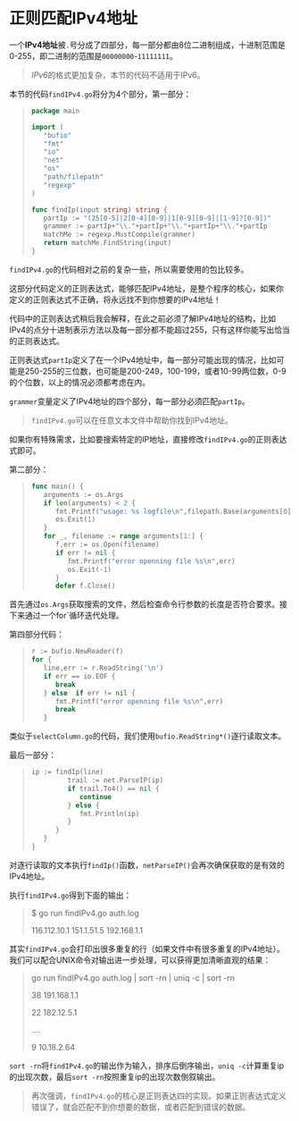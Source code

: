 # **正则匹配IPv4地址**

一个**IPv4地址**被`.`号分成了四部分，每一部分都由8位二进制组成，十进制范围是0-255，即二进制的范围是`00000000`-`11111111`。

> *IPv6*的格式更加复杂，本节的代码不适用于IPv6。

本节的代码`findIPv4.go`将分为4个部分，第一部分：

> ```go
> package main
> 
> import (
>    "bufio"
>    "fmt"
>    "io"
>    "net"
>    "os"
>    "path/filepath"
>    "regexp"
> )
> 
> func findIp(input string) string {
>    partIp := "(25[0-5]|2[0-4][0-9]|1[0-9][0-9]|[1-9]?[0-9])"
>    grammer := partIp+"\\."+partIp+"\\."+partIp+"\\."+partIp
>    matchMe := regexp.MustCompile(grammer)
>    return matchMe.FindString(input)
> }
> ```

`findIPv4.go`的代码相对之前的复杂一些，所以需要使用的包比较多。

这部分代码定义的正则表达式，能够匹配IPv4地址，是整个程序的核心，如果你定义的正则表达式不正确，将永远找不到你想要的IPv4地址！

代码中的正则表达式稍后我会解释，在此之前必须了解IPv4地址的结构，比如IPv4的点分十进制表示方法以及每一部分都不能超过255，只有这样你能写出恰当的正则表达式。

正则表达式`partIp`定义了在一个IPv4地址中，每一部分可能出现的情况，比如可能是250-255的三位数，也可能是200-249，100-199，或者10-99两位数，0-9的个位数，以上的情况必须都考虑在内。

`grammer`变量定义了IPv4地址的四个部分，每一部分必须匹配`partIp`。

> `findIPv4.go`可以在任意文本文件中帮助你找到IPv4地址。

如果你有特殊需求，比如要搜索特定的IP地址，直接修改`findIPv4.go`的正则表达式即可。

第二部分：

> ```go
> func main() {
>    arguments := os.Args
>    if len(arguments) < 2 {
>       fmt.Printf("usage: %s logfile\n",filepath.Base(arguments[0]))
>       os.Exit(1)
>    }
>    for _, filename := range arguments[1:] {
>       f,err := os.Open(filename)
>       if err != nil {
>          fmt.Printf("error openning file %s\n",err)
>          os.Exit(-1)
>       }
>       defer f.Close()
> ```

首先通过`os.Args`获取搜索的文件，然后检查命令行参数的长度是否符合要求。接下来通过一个for`循环迭代处理。

第四部分代码：

> ```go
> r := bufio.NewReader(f)
> for {
>    line,err := r.ReadString('\n')
>    if err == io.EOF {
>       break
>    } else  if err != nil {
>       fmt.Printf("error openning file %s\n",err)
>       break
>    }
> ```

类似于`selectColumn.go`的代码，我们使用`bufio.ReadString*()`逐行读取文本。

最后一部分：

> ```go
> ip := findIp(line)
>          trail := net.ParseIP(ip)
>          if trail.To4() == nil {
>             continue
>          } else {
>             fmt.Println(ip)
>          }
>       }
>    }
> }
> ```

对逐行读取的文本执行`findIp()`函数，`netParseIP()`会再次确保获取的是有效的IPv4地址。

执行`findIPv4.go`得到下面的输出：

> $ go run findIPv4.go auth.log
>
> 116.112.10.1
> 151.1.51.5
> 192.168.1.1

其实`findIPv4.go`会打印出很多重复的行（如果文件中有很多重复的IPv4地址）。我们可以配合UNIX命令对输出进一步处理，可以获得更加清晰直观的结果：

> go run findIPv4.go auth.log | sort -rn | uniq -c | sort -rn
>
> 38 191.168.1.1
>
> 22 182.12.5.1
>
> ....
>
> 9 10.18.2.64

`sort -rn`将`findIPv4.go`的输出作为输入，排序后倒序输出，`uniq -c`计算重复ip的出现次数，最后`sort -rn`按照重复ip的出现次数倒叙输出。

> 再次强调，`findIPv4.go`的核心是正则表达四的实现。如果正则表达式定义错误了，就会匹配不到你想要的数据，或者匹配到错误的数据。